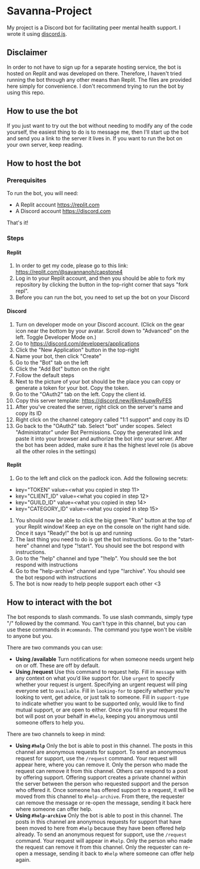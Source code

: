 # Savanna-Project

My project is a Discord bot for facilitating peer mental health support. I wrote it using [discord.js](https://discord.js.org/).

## Disclaimer

In order to not have to sign up for a separate hosting service, the bot is hosted on Replit and was developed on there. Therefore, I haven't tried running the bot through any other means than Replit. The files are provided here simply for convenience. I don't recommend trying to run the bot by using this repo. 

## How to use the bot
If you just want to try out the bot without needing to modify any of the code yourself, the easiest thing to do is to message me, then I'll start up the bot and send you a link to the server it lives in. If you want to run the bot on your own server, keep reading.

## How to host the bot
### Prerequisites
To run the bot, you will need:
- A Replit account https://replit.com
- A Discord account https://discord.com
  
That's it! 

### Steps
#### Replit
1. In order to get my code, please go to this link: https://replit.com/@savannanoh/capstone4
1. Log in to your Replit account, and then you should be able to fork my repository by clicking the button in the top-right corner that says "fork repl".
1. Before you can run the bot, you need to set up the bot on your Discord
#### Discord
1. Turn on developer mode on your Discord account. (Click on the gear icon near the bottom by your avatar. Scroll down to "Advanced" on the left. Toggle Developer Mode on.)
1. Go to https://discord.com/developers/applications
1. Click the "New Application" button in the top-right
1. Name your bot, then click "Create"
1. Go to the "Bot" tab on the left
1. Click the "Add Bot" button on the right
1. Follow the default steps
1. Next to the picture of your bot should be the place you can copy or generate a token for your bot. Copy the token.
1. Go to the "OAuth2" tab on the left. Copy the client id.
1. Copy this server template: https://discord.new/6km4upwRyFES
1. After you've created the server, right click on the server's name and copy its ID
1. Right click on the channel category called "1:1 support" and copy its ID
1. Go back to the "OAuth2" tab. Select "bot" under scopes. Select "Administrator" under Bot Permissions. Copy the generated link and paste it into your browser and authorize the bot into your server. After the bot has been added, make sure it has the highest level role (is above all the other roles in the settings)
#### Replit
1. Go to the left and click on the padlock icon. Add the following secrets:

- key="TOKEN" value=<what you copied in step 11\> 
- key="CLIENT_ID" value=<what you copied in step 12\> 
- key="GUILD_ID" value=<what you copied in step 14\> 
- key="CATEGORY_ID" value=<what you copied in step 15\> 

1. You should now be able to click the big green "Run" button at the top of your Replit window! Keep an eye on the console on the right hand side. Once it says "Ready!" the bot is up and running
1. The last thing you need to do is get the bot instructions. Go to the "start-here" channel and type "!start". You should see the bot respond with instructions.
1. Go to the "help" channel and type "!help". You should see the bot respond with instructions
1. Go to the "help-archive" channel and type "!archive". You should see the bot respond with instructions
1. The bot is now ready to help people support each other <3
    
## How to interact with the bot
The bot responds to slash commands.
To use slash commands, simply type "/" followed by the command. You can't type in this channel, but you can use these commands in `#commands`. The command you type won't be visible to anyone but you.

There are two commands you can use:
- **Using /available** Turn notifications for when someone needs urgent help on or off. These are off by default.
- **Using /request** Use this command to request help. Fill in `message` with any context on what you’d like support for. Use `urgent` to specify whether your request is urgent. Specifying an urgent request will ping everyone set to `available`. Fill in `looking-for` to specify whether you’re looking to vent, get advice, or just talk to someone. Fill in `support-type` to indicate whether you want to be supported only, would like to find mutual support, or are open to either. Once you fill in your request the bot will post on your behalf in `#help`, keeping you anonymous until someone offers to help you.

There are two channels to keep in mind:
- **Using `#help`** Only the bot is able to post in this channel. The posts in this channel are anonymous requests for support. To send an anonymous request for support, use the `/request` command. Your request will appear here, where you can remove it. Only the person who made the request can remove it from this channel. Others can respond to a post by offering support. Offering support creates a private channel within the server between the person who requested support and the person who offered it. Once someone has offered support to a request, it will be moved from this channel to `#help-archive`. From there, the requester can remove the message or re-open the message, sending it back here where someone can offer help.
- **Using `#help-archive`** Only the bot is able to post in this channel. The posts in this channel are anonymous requests for support that have been moved to here from `#help` because they have been offered help already. To send an anonymous request for support, use the `/request` command. Your request will appear in `#help`. Only the person who made the request can remove it from this channel. Only the requester can re-open a message, sending it back to `#help` where someone can offer help again.

